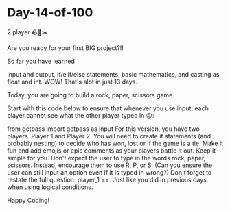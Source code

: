 # Day-14-of-100

2 player 🪨📄✂️

Are you ready for your first BIG project?!!

So far you have learned

input and output,
if/elif/else statements,
basic mathematics,
and casting as float and int.
WOW! That's alot in just 13 days.

Today, you are going to build a rock, paper, scissors game.

Start with this code below to ensure that whenever you use input, each player cannot see what the other player typed in 😉:

from getpass import getpass as input
For this version, you have two players. Player 1 and Player 2.
You will need to create if statements (and probably nesting) to decide who has won, lost or if the game is a tie.
Make it fun and add emojis or epic comments as your players battle it out.
Keep it simple for you. Don't expect the user to type in the words rock, paper, scissors. Instead, encourage them to use R, P, or S. (Can you ensure the user can still input an option even if it is typed in wrong?)
Don't forget to restate the full question. player_1 ==. Just like you did in previous days when using logical conditions.

Happy Coding!

